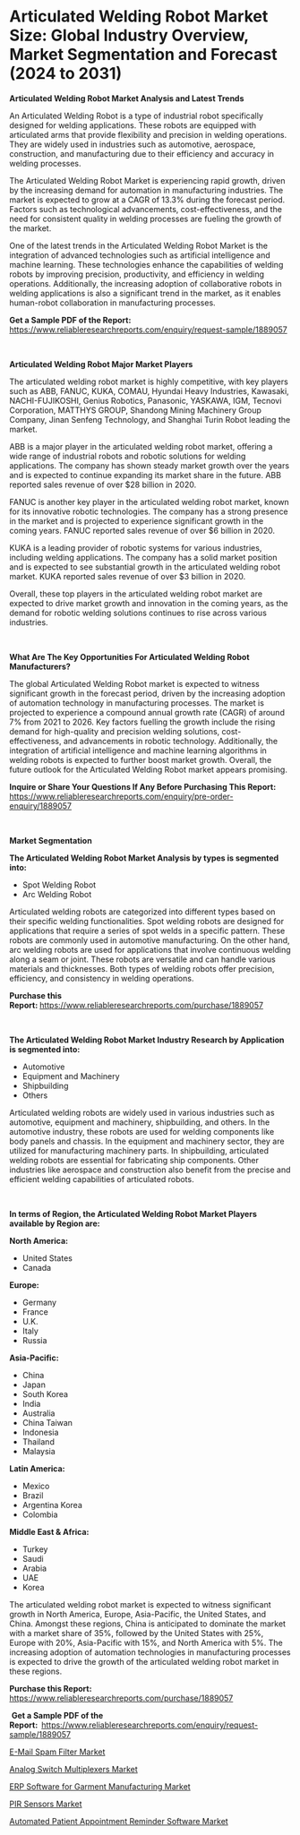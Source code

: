 <p><h1>Articulated Welding Robot Market Size: Global Industry Overview, Market Segmentation and Forecast (2024 to 2031)</h1></p><p><strong>Articulated Welding Robot Market Analysis and Latest Trends</strong></p>
<p><p>An Articulated Welding Robot is a type of industrial robot specifically designed for welding applications. These robots are equipped with articulated arms that provide flexibility and precision in welding operations. They are widely used in industries such as automotive, aerospace, construction, and manufacturing due to their efficiency and accuracy in welding processes.</p><p>The Articulated Welding Robot Market is experiencing rapid growth, driven by the increasing demand for automation in manufacturing industries. The market is expected to grow at a CAGR of 13.3% during the forecast period. Factors such as technological advancements, cost-effectiveness, and the need for consistent quality in welding processes are fueling the growth of the market.</p><p>One of the latest trends in the Articulated Welding Robot Market is the integration of advanced technologies such as artificial intelligence and machine learning. These technologies enhance the capabilities of welding robots by improving precision, productivity, and efficiency in welding operations. Additionally, the increasing adoption of collaborative robots in welding applications is also a significant trend in the market, as it enables human-robot collaboration in manufacturing processes.</p></p>
<p><strong>Get a Sample PDF of the Report:&nbsp;</strong> <a href="https://www.reliableresearchreports.com/enquiry/request-sample/1889057">https://www.reliableresearchreports.com/enquiry/request-sample/1889057</a></p>
<p>&nbsp;</p>
<p><strong>Articulated Welding Robot Major Market Players</strong></p>
<p><p>The articulated welding robot market is highly competitive, with key players such as ABB, FANUC, KUKA, COMAU, Hyundai Heavy Industries, Kawasaki, NACHI-FUJIKOSHI, Genius Robotics, Panasonic, YASKAWA, IGM, Tecnovi Corporation, MATTHYS GROUP, Shandong Mining Machinery Group Company, Jinan Senfeng Technology, and Shanghai Turin Robot leading the market.</p><p>ABB is a major player in the articulated welding robot market, offering a wide range of industrial robots and robotic solutions for welding applications. The company has shown steady market growth over the years and is expected to continue expanding its market share in the future. ABB reported sales revenue of over $28 billion in 2020.</p><p>FANUC is another key player in the articulated welding robot market, known for its innovative robotic technologies. The company has a strong presence in the market and is projected to experience significant growth in the coming years. FANUC reported sales revenue of over $6 billion in 2020.</p><p>KUKA is a leading provider of robotic systems for various industries, including welding applications. The company has a solid market position and is expected to see substantial growth in the articulated welding robot market. KUKA reported sales revenue of over $3 billion in 2020.</p><p>Overall, these top players in the articulated welding robot market are expected to drive market growth and innovation in the coming years, as the demand for robotic welding solutions continues to rise across various industries.</p></p>
<p>&nbsp;</p>
<p><strong>What Are The Key Opportunities For Articulated Welding Robot Manufacturers?</strong></p>
<p><p>The global Articulated Welding Robot market is expected to witness significant growth in the forecast period, driven by the increasing adoption of automation technology in manufacturing processes. The market is projected to experience a compound annual growth rate (CAGR) of around 7% from 2021 to 2026. Key factors fuelling the growth include the rising demand for high-quality and precision welding solutions, cost-effectiveness, and advancements in robotic technology. Additionally, the integration of artificial intelligence and machine learning algorithms in welding robots is expected to further boost market growth. Overall, the future outlook for the Articulated Welding Robot market appears promising.</p></p>
<p><strong>Inquire or Share Your Questions If Any Before Purchasing This Report:</strong> <a href="https://www.reliableresearchreports.com/enquiry/pre-order-enquiry/1889057">https://www.reliableresearchreports.com/enquiry/pre-order-enquiry/1889057</a></p>
<p>&nbsp;</p>
<p><strong>Market Segmentation</strong></p>
<p><strong>The Articulated Welding Robot Market Analysis by types is segmented into:</strong></p>
<p><ul><li>Spot Welding Robot</li><li>Arc Welding Robot</li></ul></p>
<p><p>Articulated welding robots are categorized into different types based on their specific welding functionalities. Spot welding robots are designed for applications that require a series of spot welds in a specific pattern. These robots are commonly used in automotive manufacturing. On the other hand, arc welding robots are used for applications that involve continuous welding along a seam or joint. These robots are versatile and can handle various materials and thicknesses. Both types of welding robots offer precision, efficiency, and consistency in welding operations.</p></p>
<p><strong>Purchase this Report:&nbsp;</strong><a href="https://www.reliableresearchreports.com/purchase/1889057">https://www.reliableresearchreports.com/purchase/1889057</a></p>
<p>&nbsp;</p>
<p><strong>The Articulated Welding Robot Market Industry Research by Application is segmented into:</strong></p>
<p><ul><li>Automotive</li><li>Equipment and Machinery</li><li>Shipbuilding</li><li>Others</li></ul></p>
<p><p>Articulated welding robots are widely used in various industries such as automotive, equipment and machinery, shipbuilding, and others. In the automotive industry, these robots are used for welding components like body panels and chassis. In the equipment and machinery sector, they are utilized for manufacturing machinery parts. In shipbuilding, articulated welding robots are essential for fabricating ship components. Other industries like aerospace and construction also benefit from the precise and efficient welding capabilities of articulated robots.</p></p>
<p>&nbsp;</p>
<p><strong>In terms of Region, the Articulated Welding Robot Market Players available by Region are:</strong></p>
<p>
    <p> <strong> North America: </strong>
        <ul>
            <li>United States</li>
            <li>Canada</li>
        </ul>
        </p> 
    <p> <strong> Europe: </strong>
        <ul>
            <li>Germany</li>
            <li>France</li>
            <li>U.K.</li>
            <li>Italy</li>
            <li>Russia</li>
        </ul>
        </p> 
    <p> <strong> Asia-Pacific: </strong>
        <ul>
            <li>China</li>
            <li>Japan</li>
            <li>South Korea</li>
            <li>India</li>
            <li>Australia</li>
            <li>China Taiwan</li>
            <li>Indonesia</li>
            <li>Thailand</li>
            <li>Malaysia</li>
        </ul>
        </p> 
    <p> <strong> Latin America: </strong>
        <ul>
            <li>Mexico</li>
            <li>Brazil</li>
            <li>Argentina Korea</li>
            <li>Colombia</li>
        </ul>
        </p> 
    <p> <strong> Middle East & Africa: </strong>
        <ul>
            <li>Turkey</li>
            <li>Saudi</li>
            <li>Arabia</li>
            <li>UAE</li>
            <li>Korea</li>
        </ul>
    </p>
    </p>
<p><p>The articulated welding robot market is expected to witness significant growth in North America, Europe, Asia-Pacific, the United States, and China. Amongst these regions, China is anticipated to dominate the market with a market share of 35%, followed by the United States with 25%, Europe with 20%, Asia-Pacific with 15%, and North America with 5%. The increasing adoption of automation technologies in manufacturing processes is expected to drive the growth of the articulated welding robot market in these regions.</p></p>
<p><strong>Purchase this Report: </strong><a href="https://www.reliableresearchreports.com/purchase/1889057">https://www.reliableresearchreports.com/purchase/1889057</a></p>
<p>&nbsp;<strong>Get a Sample PDF of the Report:&nbsp;&nbsp;</strong><a href="https://www.reliableresearchreports.com/enquiry/request-sample/1889057">https://www.reliableresearchreports.com/enquiry/request-sample/1889057</a></p>
<p><strong></strong></p>
<p><p><a href="https://summer-dogwood-3e9.notion.site/E-Mail-Spam-Filter-Market-Size-Share-Trends-Analysis-Report-By-Material-By-Type-By-End-user-By-f584e34566f54afab41ce7b18d6eca0f">E-Mail Spam Filter Market</a></p><p><a href="https://view.publitas.com/reportprime-1/analog-switch-multiplexers-market-provides-a-comprehensive-analysis-including-a-macro-overview-of-the-market-as-well-as-micro-details-such-as-market-size-and-competitive-landscape/">Analog Switch Multiplexers Market</a></p><p><a href="https://extreme-scabiosa-c81.notion.site/ERP-Software-for-Garment-Manufacturing-Market-Size-Market-Trends-and-Growth-Outlook-forecasted-for-a8d764972ce54ef199afeb6c9778562d">ERP Software for Garment Manufacturing Market</a></p><p><a href="https://view.publitas.com/reportprime-1/pir-sensors-market-offer-valuable-insights-into-market-size-market-share-market-trends-and-projections-spanning-from-2024-to-2031/">PIR Sensors Market</a></p><p><a href="https://metal-farmhouse-e95.notion.site/Automated-Patient-Appointment-Reminder-Software-Market-Centers-on-Aspects-such-as-Market-Growth-Mar-2255d043f5e94d289615c34ed2f71d14">Automated Patient Appointment Reminder Software Market</a></p></p>